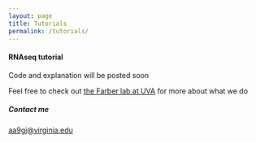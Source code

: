 ```yaml
---
layout: page
title: Tutorials
permalink: /tutorials/
---
```


#### RNAseq tutorial
Code and explanation will be posted soon

Feel free to check out [the Farber lab at UVA](https://www.farberlab.com/) for more about what we do

##### Contact me

[aa9gj@virginia.edu](mailto:aa9gj@virginia.edu)
